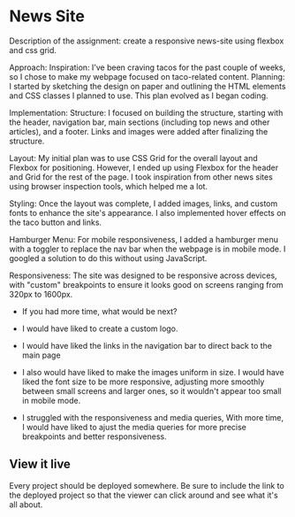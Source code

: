 # News Site

Description of the assignment: create a responsive news-site using flexbox and css grid. 

Approach:
Inspiration: I’ve been craving tacos for the past couple of weeks, so I chose to make my webpage focused on taco-related content.
Planning: I started by sketching the design on paper and outlining the HTML elements and CSS classes I planned to use. This plan evolved as I began coding.

Implementation:
Structure: I focused on building the structure, starting with the header, navigation bar, main sections (including top news and other articles), and a footer. Links and images were added after finalizing the structure.

Layout: My initial plan was to use CSS Grid for the overall layout and Flexbox for positioning. However, I ended up using Flexbox for the header and Grid for the rest of the page. I took inspiration from other news sites using browser inspection tools, which helped me a lot.

Styling: Once the layout was complete, I added images, links, and custom fonts to enhance the site's appearance. I also implemented hover effects on the taco button and links.

Hamburger Menu: For mobile responsiveness, I added a hamburger menu with a toggler to replace the nav bar when the webpage is in mobile mode. I googled a solution to do this without using JavaScript.

Responsiveness: The site was designed to be responsive across devices, with "custom" breakpoints to ensure it looks good on screens ranging from 320px to 1600px.

- If you had more time, what would be next?

- I would have liked to create a custom logo.
- I would have liked the links in the navigation bar to direct back to the main page
- I also would have liked to make the images uniform in size.
I would have liked the font size to be more responsive, adjusting more smoothly between small screens and larger ones, so it wouldn't appear too small in mobile mode.
-  I struggled with the responsiveness and media queries, With more time, I would have liked to ajust the media queries for more precise breakpoints and better responsiveness.


## View it live
Every project should be deployed somewhere. Be sure to include the link to the deployed project so that the viewer can click around and see what it's all about.
